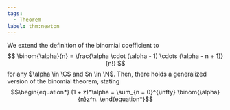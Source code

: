 ```yaml
---
tags:
  - Theorem
label: thm:newton
---
```

We extend the definition of the binomial coefficient to 
$$
\binom{\alpha}{n} = \frac{\alpha \cdot (\alpha - 1) \cdots (\alpha - n + 1)}{n!}
$$
for any $\alpha \in \C$ and $n \in \N$.
Then, there holds a generalized version of the binomial theorem, stating
$$\begin{equation*}
(1 + z)^\alpha = \sum_{n = 0}^{\infty} \binom{\alpha}{n}z^n.
\end{equation*}$$

